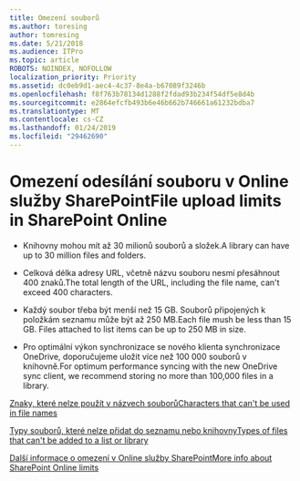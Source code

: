 ```yaml
---
title: Omezení souborů
ms.author: toresing
author: tomresing
ms.date: 5/21/2018
ms.audience: ITPro
ms.topic: article
ROBOTS: NOINDEX, NOFOLLOW
localization_priority: Priority
ms.assetid: dc0eb9d1-aec4-4c37-8e4a-b67089f3246b
ms.openlocfilehash: f8f763b78134d1288f2fdad93b234f54df5e8d4b
ms.sourcegitcommit: e2864efcfb493b6e46b662b746661a61232bdba7
ms.translationtype: MT
ms.contentlocale: cs-CZ
ms.lasthandoff: 01/24/2019
ms.locfileid: "29462690"
---
```

# <a name="file-upload-limits-in-sharepoint-online"></a><span data-ttu-id="9bf3a-102">Omezení odesílání souboru v Online služby SharePoint</span><span class="sxs-lookup"><span data-stu-id="9bf3a-102">File upload limits in SharePoint Online</span></span>

- <span data-ttu-id="9bf3a-103">Knihovny mohou mít až 30 milionů souborů a složek.</span><span class="sxs-lookup"><span data-stu-id="9bf3a-103">A library can have up to 30 million files and folders.</span></span>
    
- <span data-ttu-id="9bf3a-104">Celková délka adresy URL, včetně názvu souboru nesmí přesáhnout 400 znaků.</span><span class="sxs-lookup"><span data-stu-id="9bf3a-104">The total length of the URL, including the file name, can't exceed 400 characters.</span></span>
    
- <span data-ttu-id="9bf3a-p101">Každý soubor třeba být menší než 15 GB. Souborů připojených k položkám seznamu může být až 250 MB.</span><span class="sxs-lookup"><span data-stu-id="9bf3a-p101">Each file mush be less than 15 GB. Files attached to list items can be up to 250 MB in size.</span></span>
    
- <span data-ttu-id="9bf3a-107">Pro optimální výkon synchronizace se nového klienta synchronizace OneDrive, doporučujeme uložit více než 100 000 souborů v knihovně.</span><span class="sxs-lookup"><span data-stu-id="9bf3a-107">For optimum performance syncing with the new OneDrive sync client, we recommend storing no more than 100,000 files in a library.</span></span> 
    
[<span data-ttu-id="9bf3a-108">Znaky, které nelze použít v názvech souborů</span><span class="sxs-lookup"><span data-stu-id="9bf3a-108">Characters that can't be used in file names</span></span>](https://go.microsoft.com/fwlink/?linkid=866430)
  
[<span data-ttu-id="9bf3a-109">Typy souborů, které nelze přidat do seznamu nebo knihovny</span><span class="sxs-lookup"><span data-stu-id="9bf3a-109">Types of files that can't be added to a list or library</span></span>](https://go.microsoft.com/fwlink/?linkid=273757)
  
[<span data-ttu-id="9bf3a-110">Další informace o omezení v Online služby SharePoint</span><span class="sxs-lookup"><span data-stu-id="9bf3a-110">More info about SharePoint Online limits</span></span>](https://go.microsoft.com/fwlink/?linkid=271273)
  

